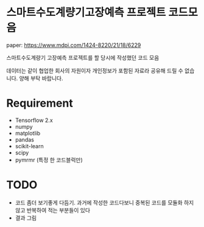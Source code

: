 # 스마트수도계량기고장예측 프로젝트 코드모음

paper: <https://www.mdpi.com/1424-8220/21/18/6229>

스마트수도계량기 고장예측 프로젝트를 할 당시에 작성했던 코드 모음

데이터는 같이 협업한 회사의 자원이자 개인정보가 포함된 자료라 공유해 드릴 수 없습니다. 양해 부탁 바랍니다.


# Requirement

- Tensorflow 2.x
- numpy
- matplotlib
- pandas
- scikit-learn
- scipy
- pymrmr (특정 한 코드블럭만)

# TODO

- 코드 좀더 보기좋게 다듬기. 과거에 작성한 코드다보니 중복된 코드를 모듈화 하지 않고 반복하여 적는 부분들이 있다
- 결과 그림
